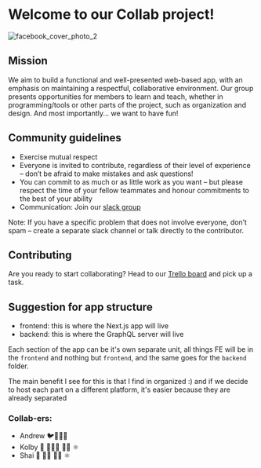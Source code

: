 # Welcome to our Collab project!
![facebook_cover_photo_2](https://user-images.githubusercontent.com/17233773/99539534-5c878180-297c-11eb-8c14-dd1e10abaf0f.png)


## Mission
We aim to build a functional and well-presented web-based app, with an emphasis on maintaining a respectful, collaborative environment. Our group presents opportunities for members to learn and teach, whether in programming/tools or other parts of the project, such as organization and design. And most importantly... we want to have fun!

## Community guidelines
- Exercise mutual respect
- Everyone is invited to contribute, regardless of their level of experience – don’t be afraid to make mistakes and ask questions!
- You can commit to as much or as little work as you want – but please respect the time of your fellow teammates and honour commitments to the best of your ability
- Communication: Join our [slack group](https://join.slack.com/t/collab-centre/shared_invite/zt-izqi8c7p-qzOXc48kkdQDXfpCPmtIZA)

Note: If you have a specific problem that does not involve everyone, don’t spam – create a separate slack channel or talk directly to the contributor.

## Contributing
Are you ready to start collaborating? Head to our [Trello board](https://trello.com/b/1ujX8BDZ/collab) and pick up a task.


## Suggestion for app structure
 - frontend: this is where the Next.js app will live
 - backend: this is where the GraphQL server will live

Each section of the app can be it's own separate unit, all things FE will be in the `frontend` and nothing but `frontend`,
 and the same goes for the `backend` folder.

The main benefit I see for this is that I find in organized :) and if we decide to host each part on a different platform, it's easier because they are already separated


### Collab-ers:
 - Andrew 🐦🦩🦚🐧
 - Kolby 🖖 👨🏼‍💻 🏌🏼 ⚛️
 - Shai 👋 👨‍💻 👨‍🏫 ⚛️